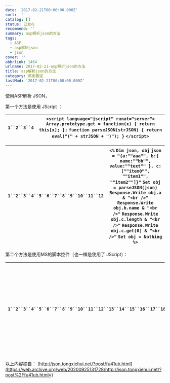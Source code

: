 ```yaml
---
date: '2017-02-21T00:00:00.000Z'
sort: ''
catalog: []
status: 已发布
recommend: ''
summary: asp解析json的方法
tags:
  - ASP
  - asp解析json
  - json
cover: ''
abbrlink: 1464
urlname: 2017-02-21-asp解析json的方法
title: asp解析json的方法
category: 燕衔春泥
lastMod: '2017-02-21T00:00:00.000Z'
---
```


使用ASP解析 JSON，


第一个方法是使用 JScript ：


| `1``2``3``4` | `<script language="jscript" runat="server">`      `Array.prototype.get = function(x) { return this[x]; };`      `function parseJSON(strJSON) { return eval("(" + strJSON + ")"); }`  `</script>` |
| ------------ | ------------------------------------------------------------------------------------------------------------------------------------------------------------------------------------------------ |


| `1``2``3``4``5``6``7``8``9``10``11``12` | `<%`  `Dim json, obj`  `json = "{a:""aaa"", b:{ name:""bb"", value:""text"" }, c:[""item0"", ""item1"", ""item2""]}"`  `Set obj = parseJSON(json)`     `Response.Write obj.a & "<br />"`  `Response.Write obj.b.name & "<br />"`  `Response.Write obj.c.length & "<br />"`  `Response.Write obj.c.get(0) & "<br />"`     `Set obj = Nothing`  `%>` |
| --------------------------------------- | -------------------------------------------------------------------------------------------------------------------------------------------------------------------------------------------------------------------------------------------------------------------------------------------------------------------------------------------------- |


第二个方法是使用MS的脚本控件（也一样是使用了 JScript）：


| `1``2``3``4``5``6``7``8``9``10``11``12``13``14``15``16``17``18``19``20``21``22``23``24` | `Dim scriptCtrl`      `Function parseJSON(str)`          `If Not IsObject(scriptCtrl) Then`              `Set scriptCtrl = Server.CreateObject("MSScriptControl.ScriptControl")`              `scriptCtrl.Language = "JScript"`              `scriptCtrl.AddCode "Array.prototype.get = function(x) { return this[x]; }; var result = null;"`          `End If`          `scriptCtrl.ExecuteStatement "result = " & str & ";"`          `Set parseJSON = scriptCtrl.CodeObject.result`      `End Function`             `Dim json`      `json = "{a:""aaa"", b:{ name:""bb"", value:""text"" }, c:[""item0"", ""item1"", ""item2""]}"`             `Set obj = parseJSON(json)`             `Response.Write obj.a & "<br />"`      `Response.Write obj.b.name & "<br />"`      `Response.Write obj.c.length & "<br />"`      `Response.Write obj.c.get(0) & "<br />"`             `Set obj = Nothing`             `Set scriptCtrl = Nothing` |
| --------------------------------------------------------------------------------------- | ------------------------------------------------------------------------------------------------------------------------------------------------------------------------------------------------------------------------------------------------------------------------------------------------------------------------------------------------------------------------------------------------------------------------------------------------------------------------------------------------------------------------------------------------------------------------------------------------------------------------------------------------------------------------------------------------------------------------------------------------------------------------------------------------------------------------------------------------------------------------------------------------------------------------------------------ |


以上内容摘自： [http://json.tongxiehui.net/?post/fu41ub.html](https://web.archive.org/web/20200925131728/http://json.tongxiehui.net/?post%2Ffu41ub.html=)

